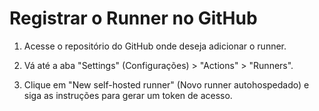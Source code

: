 # Registrar o Runner no GitHub
1. Acesse o repositório do GitHub onde deseja adicionar o runner.

2. Vá até a aba "Settings" (Configurações) > "Actions" > "Runners".

3. Clique em "New self-hosted runner" (Novo runner autohospedado) e siga as instruções para gerar um token de acesso.

